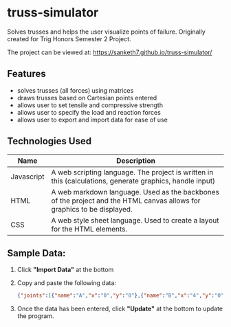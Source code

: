 # truss-simulator

Solves trusses and helps the user visualize points of failure. Originally created for Trig Honors Semester 2 Project.

The project can be viewed at: https://sanketh7.github.io/truss-simulator/



## Features

- solves trusses (all forces) using matrices
- draws trusses based on Cartesian points entered
- allows user to set tensile and compressive strength
- allows user to specify the load and reaction forces
- allows user to export and import data for ease of use



## Technologies Used

| Name       | Description                                                  |
| ---------- | ------------------------------------------------------------ |
| Javascript | A web scripting language. The project is written in this (calculations, generate graphics, handle input) |
| HTML       | A web markdown language. Used as the backbones of the project and the HTML canvas allows for graphics to be displayed. |
| CSS        | A web style sheet language. Used to create a layout for the HTML elements. |



## Sample Data:

1. Click **"Import Data"** at the bottom

2. Copy and paste the following data:

   ```json
   {"joints":[{"name":"A","x":"0","y":"0"},{"name":"B","x":"4","y":"0"},{"name":"C","x":"8","y":"0"},{"name":"D","x":"12","y":"0"},{"name":"E","x":"4","y":"4"},{"name":"F","x":"8","y":"4"}],"members":[{"j1":"A","j2":"E"},{"j1":"A","j2":"B"},{"j1":"B","j2":"E"},{"j1":"E","j2":"F"},{"j1":"B","j2":"F"},{"j1":"B","j2":"C"},{"j1":"C","j2":"F"},{"j1":"C","j2":"D"},{"j1":"D","j2":"F"}],"loads":[{"joint":"E","x":"0","y":"-40000"},{"joint":"C","x":"0","y":"-100000"}],"reactions":[{"joint":"A","x":"+x","y":"0"},{"joint":"A","x":"0","y":"+y"},{"joint":"D","x":"0","y":"+y"}],"tensileStrength":"100000","compressiveStrength":"100000"}
   ```

3. Once the data has been entered, click **"Update"** at the bottom to update the program.
